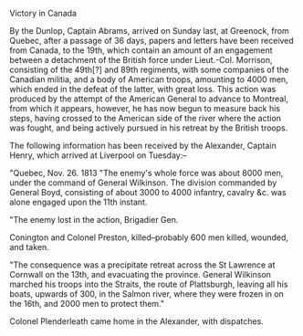 Victory in CanadaBy the Dunlop, Captain Abrams, arrived on Sunday last, at
                    Greenock, from Quebec, after a passage of 36 days, papers and letters have
                    been received from Canada, to the 19th, which contain an amount of an
                    engagement between a detachment of the British force under Lieut.-Col.
                    Morrison, consisting of the 49th[?] and 89th regiments, with some companies
                    of the Canadian militia, and a body of American troops, amounting to
                    4000 men, which ended in the defeat of the latter, with great loss. This
                    action was produced by the attempt of the American General to
                    advance to Montreal, from which it appears, however, he has
                    now begun to measure back his steps, having crossed to the American side of
                    the river where the action was fought, and being actively pursued in his retreat by the British troops.The following information has been received by the Alexander, Captain Henry,
                    which arrived at Liverpool on Tuesday:–"Quebec, Nov. 26. 1813 "The enemy's whole force was about 8000 men,
                    under the command of General Wilkinson. The division commanded by
                    General Boyd, consisting of about 3000 to 4000 infantry, cavalry &c.
                    was alone engaged upon the 11th instant."The enemy lost in the action, Brigadier Gen.Conington and Colonel Preston, killed–probably 600 men killed,
                    wounded, and taken."The consequence was a precipitate retreat across the St Lawrence at
                    Cornwall on the 13th, and evacuating the province. General
                    Wilkinson marched his troops into the Straits, the route of Plattsburgh,
                    leaving all his boats, upwards of 300, in the Salmon river, where they
                    were frozen in on the 16th, and 2000 men to protect them."Colonel Plenderleath came home in the Alexander, with dispatches.